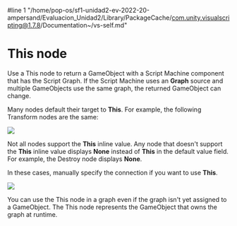 #line 1 "/home/pop-os/sf1-unidad2-ev-2022-20-ampersand/Evaluacion_Unidad2/Library/PackageCache/com.unity.visualscripting@1.7.8/Documentation~/vs-self.md"
# This node

Use a This node to return a GameObject with a Script Machine component that has the Script Graph. If the Script Machine uses an **Graph** source and multiple GameObjects use the same graph, the returned GameObject can change.  

Many nodes default their target to **This**. For example, the following Transform nodes are the same:

![](images/vs-this-self-node-example.png)

Not all nodes support the **This** inline value. Any node that doesn't support the **This** inline value displays **None** instead of **This** in the default value field. For example, the Destroy node displays **None**. 

In these cases, manually specify the connection if you want to use **This**.


![](images/vs-this-self-node-example-2.png)


You can use the This node in a graph even if the graph isn't yet assigned to a GameObject. The This node represents the GameObject that owns the graph at runtime.
